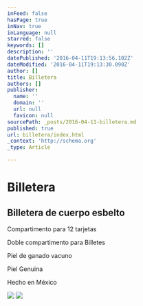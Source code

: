 ```yaml
---
inFeed: false
hasPage: true
inNav: true
inLanguage: null
starred: false
keywords: []
description: ''
datePublished: '2016-04-11T19:13:56.102Z'
dateModified: '2016-04-11T19:13:30.090Z'
author: []
title: Billetera
authors: []
publisher:
  name: ''
  domain: ''
  url: null
  favicon: null
sourcePath: _posts/2016-04-11-billetera.md
published: true
url: billetera/index.html
_context: 'http://schema.org'
_type: Article

---
```

# Billetera

## Billetera de cuerpo esbelto

Compartimento para 12
tarjetas

Doble compartimento
para Billetes

Piel de ganado vacuno

Piel Genuina

Hecho en México

  
![](https://the-grid-user-content.s3-us-west-2.amazonaws.com/a3668146-e976-404d-bae0-77754fa989b3.png)
![](https://the-grid-user-content.s3-us-west-2.amazonaws.com/022f78ed-facf-4a5e-9a50-c361f337eaf0.png)